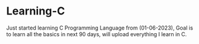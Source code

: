 # Learning-C

Just started learning C Programming Language from (01-06-2023), Goal is to learn all the basics in next 90 days,
will upload everything I learn in C.
